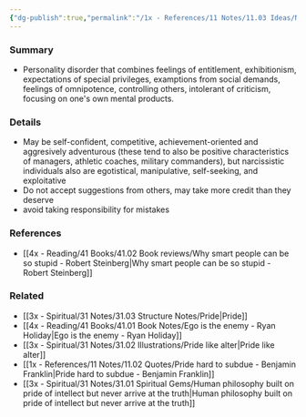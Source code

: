 ```yaml
---
{"dg-publish":true,"permalink":"/1x - References/11 Notes/11.03 Ideas/Narcissism/","title":"Narcissism","noteIcon":""}
---
```



### Summary
- Personality disorder that combines feelings of entitlement, exhibitionism, expectations of special privileges, examptions from social demands, feelings of omnipotence, controlling others, intolerant of criticism, focusing on one's own mental products.

### Details
- May be self-confident, competitive, achievement-oriented and aggresively adventurous (these tend to also be positive characteristics of managers, athletic coaches, military commanders), but narcissistic individuals also are egotistical, manipulative, self-seeking, and exploitative
- Do not accept suggestions from others, may take more credit than they deserve
- avoid taking responsibility for mistakes

### References
- [[4x - Reading/41 Books/41.02 Book reviews/Why smart people can be so stupid - Robert Steinberg\|Why smart people can be so stupid - Robert Steinberg]]

### Related
- [[3x - Spiritual/31 Notes/31.03 Structure Notes/Pride\|Pride]]
- [[4x - Reading/41 Books/41.01 Book Notes/Ego is the enemy - Ryan Holiday\|Ego is the enemy - Ryan Holiday]]
- [[3x - Spiritual/31 Notes/31.02 Illustrations/Pride like alter\|Pride like alter]]
- [[1x - References/11 Notes/11.02 Quotes/Pride hard to subdue - Benjamin Franklin\|Pride hard to subdue - Benjamin Franklin]]
- [[3x - Spiritual/31 Notes/31.01 Spiritual Gems/Human philosophy built on pride of intellect but never arrive at the truth\|Human philosophy built on pride of intellect but never arrive at the truth]]